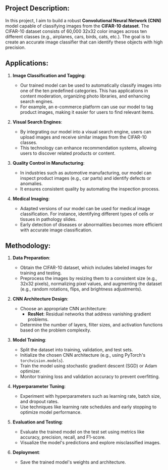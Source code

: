 
## Project Description:
In this project, I aim to build a robust **Convolutional Neural Network (CNN)** model capable of classifying images from the **CIFAR-10 dataset**. The CIFAR-10 dataset consists of 60,000 32x32 color images across ten different classes (e.g., airplanes, cars, birds, cats, etc.). The goal is to create an accurate image classifier that can identify these objects with high precision.

## Applications:
1. **Image Classification and Tagging**:
   - Our trained model can be used to automatically classify images into one of the ten predefined categories. This has applications in content moderation, organizing photo libraries, and enhancing search engines.
   - For example, an e-commerce platform can use our model to tag product images, making it easier for users to find relevant items.

2. **Visual Search Engines**:
   - By integrating our model into a visual search engine, users can upload images and receive similar images from the CIFAR-10 classes.
   - This technology can enhance recommendation systems, allowing users to discover related products or content.

3. **Quality Control in Manufacturing**:
   - In industries such as automotive manufacturing, our model can inspect product images (e.g., car parts) and identify defects or anomalies.
   - It ensures consistent quality by automating the inspection process.

4. **Medical Imaging**:
   - Adapted versions of our model can be used for medical image classification. For instance, identifying different types of cells or tissues in pathology slides.
   - Early detection of diseases or abnormalities becomes more efficient with accurate image classification.

## Methodology:
1. **Data Preparation**:
   - Obtain the CIFAR-10 dataset, which includes labeled images for training and testing.
   - Preprocess the images by resizing them to a consistent size (e.g., 32x32 pixels), normalizing pixel values, and augmenting the dataset (e.g., random rotations, flips, and brightness adjustments).

2. **CNN Architecture Design**:
   - Choose an appropriate CNN architecture:
     - **ResNet**: Residual networks that address vanishing gradient problems.
   - Determine the number of layers, filter sizes, and activation functions based on the problem complexity.

3. **Model Training**:
   - Split the dataset into training, validation, and test sets.
   - Initialize the chosen CNN architecture (e.g., using PyTorch's `torchvision.models`).
   - Train the model using stochastic gradient descent (SGD) or Adam optimizer.
   - Monitor training loss and validation accuracy to prevent overfitting.

4. **Hyperparameter Tuning**:
   - Experiment with hyperparameters such as learning rate, batch size, and dropout rates.
   - Use techniques like learning rate schedules and early stopping to optimize model performance.

5. **Evaluation and Testing**:
   - Evaluate the trained model on the test set using metrics like accuracy, precision, recall, and F1-score.
   - Visualize the model's predictions and explore misclassified images.

6. **Deployment**:
   - Save the trained model's weights and architecture.
   
